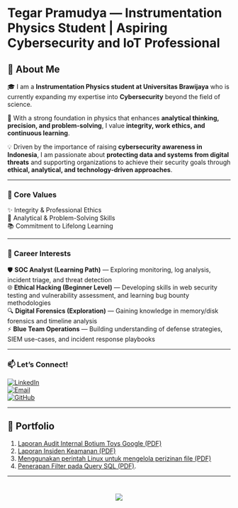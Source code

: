 # Tegar Pramudya — Instrumentation Physics Student | Aspiring Cybersecurity and IoT Professional  

## 👋 About Me  

🎓 I am a **Instrumentation Physics student at Universitas Brawijaya** who is currently expanding my expertise into **Cybersecurity** beyond the field of science.  

🔬 With a strong foundation in physics that enhances **analytical thinking, precision, and problem-solving**, I value **integrity, work ethics, and continuous learning**.  

💡 Driven by the importance of raising **cybersecurity awareness in Indonesia**, I am passionate about **protecting data and systems from digital threats** and supporting organizations to achieve their security goals through **ethical, analytical, and technology-driven approaches**.  

---

### 🔑 Core Values  
✨ Integrity & Professional Ethics  
🧩 Analytical & Problem-Solving Skills  
📚 Commitment to Lifelong Learning  

---

### 🎯 Career Interests  
🛡️ **SOC Analyst (Learning Path)** — Exploring monitoring, log analysis, incident triage, and threat detection  
🌐 **Ethical Hacking (Beginner Level)** — Developing skills in web security testing and vulnerability assessment, and learning bug bounty methodologies  
🔍 **Digital Forensics (Exploration)** — Gaining knowledge in memory/disk forensics and timeline analysis  
⚡ **Blue Team Operations** — Building understanding of defense strategies, SIEM use-cases, and incident response playbooks  

---


### 📫 Let’s Connect!  
[![LinkedIn](https://img.shields.io/badge/LinkedIn-Connect-blue?logo=linkedin)](https://www.linkedin.com/in/tegar-pramudya-0b252a283)  
[![Email](https://img.shields.io/badge/Email-Contact-red?logo=gmail)](mailto:tegarpramudya321@gmail.com)  
[![GitHub](https://img.shields.io/badge/GitHub-Follow-black?logo=github)](https://github.com/Tgr22-hub)  

---

## 📂 Portfolio
1. [Laporan Audit Internal Botium Toys Google (PDF)](Laporan_Audit_Keamanan_Botium_Toys_Google.pdf)
2. [Laporan Insiden Keamanan (PDF)](Laporan_Insiden_Keamanan.pdf)
3. [Menggunakan perintah Linux untuk mengelola perizinan file (PDF)](Menggunakan_perintah_Linux_untuk_mengelola_perizinan_file.pdf)
4. [Penerapan Filter pada Query SQL (PDF)](Penerapan_Filter_pada_Query_SQL.pdf).
---
# 

<p align="center">
  <img src="https://readme-typing-svg.herokuapp.com?color=00BFFF&size=35&center=true&vCenter=true&width=600&speed=80&lines=Cybersecurity+Enthusiast;IoT+Learner;Physics+Instrumentation+Student"/>
</p>

